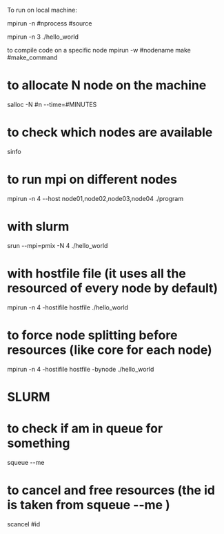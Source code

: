 To run on local machine:

mpirun -n #nprocess #source

mpirun -n 3 ./hello_world



to compile code on a specific node
mpirun -w #nodename make #make_command



# to allocate N node on the machine

salloc -N #n --time=#MINUTES


# to check which nodes are available

sinfo

# to run mpi on different nodes

mpirun -n 4 --host node01,node02,node03,node04 ./program

# with slurm
srun --mpi=pmix -N 4 ./hello_world

# with hostfile file (it uses all the resourced of every node by default)

mpirun -n 4 -hostifile hostfile ./hello_world

# to force node splitting before resources (like core for each node)

mpirun -n 4 -hostifile hostfile -bynode ./hello_world



# SLURM

# to check if am in queue for something

squeue --me

# to cancel and free resources (the id is taken from squeue --me )

scancel #id


